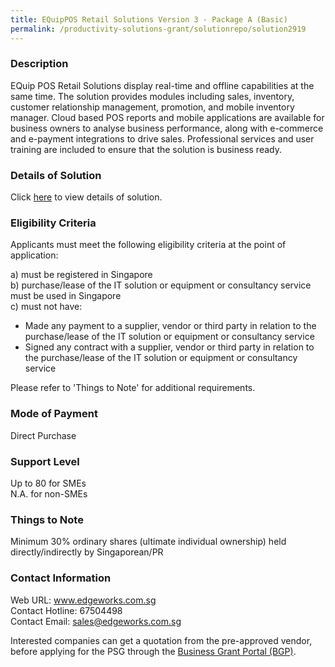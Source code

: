 ```yaml
---
title: EQuipPOS Retail Solutions Version 3 - Package A (Basic)
permalink: /productivity-solutions-grant/solutionrepo/solution2919
---
```


### Description

EQuip POS Retail Solutions display real-time and offline capabilities at the same time. The solution provides modules including sales, inventory, customer relationship management, promotion, and mobile inventory manager. Cloud based POS reports and mobile applications are available for business owners to analyse business performance, along with e-commerce and e-payment integrations to drive sales. Professional services and user training are included to ensure that the solution is business ready.

### Details of Solution

Click <a href='https://www.gobusiness.gov.sg/images/psg/Edgeworks_20220048_Desensitised_Annex_3_Part_1.pdf' target='_blank' rel='noopener'>here</a> to view details of solution.

### Eligibility Criteria

Applicants must meet the following eligibility criteria at the point of application:

a) must be registered in Singapore <br>
b) purchase/lease of the IT solution or equipment or consultancy service must be used in Singapore <br>
c) must not have:
- Made any payment to a supplier, vendor or third party in relation to the purchase/lease of the IT solution or equipment or consultancy service
- Signed any contract with a supplier, vendor or third party in relation to the purchase/lease of the IT solution or equipment or consultancy service

Please refer to 'Things to Note' for additional requirements.

### Mode of Payment
Direct Purchase

### Support Level
Up to 80 for SMEs <br>
N.A. for non-SMEs

### Things to Note
Minimum 30% ordinary shares (ultimate individual ownership) held directly/indirectly by Singaporean/PR

### Contact Information
Web URL: www.edgeworks.com.sg <br>Contact Hotline: 67504498 <br>Contact Email: sales@edgeworks.com.sg <br>

Interested companies can get a quotation from the pre-approved vendor, before applying for the PSG through the <a target='_blank' rel='noopener' href='https://www.businessgrants.gov.sg/'>Business Grant Portal (BGP)</a>.
